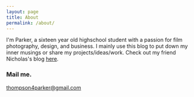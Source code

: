 ```yaml
---
layout: page
title: About
permalink: /about/
---
```


I'm Parker, a sixteen year old highschool student with a passion for film photography, design, and business. I mainly use this blog to put down my inner musings or share my projects/ideas/work. Check out my friend Nicholas's blog [here](blog.nermolov.com).

### Mail me.

[thompson4parker@gmail.com](mailto:thompson4parker@gmail.com)
